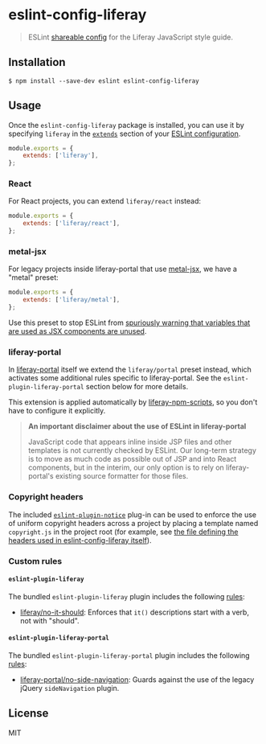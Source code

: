 # eslint-config-liferay

> ESLint [shareable config](http://eslint.org/docs/developer-guide/shareable-configs.html) for the Liferay JavaScript style guide.

## Installation

```
$ npm install --save-dev eslint eslint-config-liferay
```

## Usage

Once the `eslint-config-liferay` package is installed, you can use it by specifying `liferay` in the [`extends`](http://eslint.org/docs/user-guide/configuring#extending-configuration-files) section of your [ESLint configuration](http://eslint.org/docs/user-guide/configuring).

```js
module.exports = {
	extends: ['liferay'],
};
```

### React

For React projects, you can extend `liferay/react` instead:

```js
module.exports = {
	extends: ['liferay/react'],
};
```

### metal-jsx

For legacy projects inside liferay-portal that use [metal-jsx](https://www.npmjs.com/package/metal-jsx), we have a "metal" preset:

```js
module.exports = {
	extends: ['liferay/metal'],
};
```

Use this preset to stop ESLint from [spuriously warning that variables that are used as JSX components are unused](https://github.com/yannickcr/eslint-plugin-react/blob/master/docs/rules/jsx-uses-vars.md).

### liferay-portal

In [liferay-portal](https://github.com/liferay/liferay-portal) itself we extend the `liferay/portal` preset instead, which activates some additional rules specific to liferay-portal. See the `eslint-plugin-liferay-portal` section below for more details.

This extension is applied automatically by [liferay-npm-scripts](https://github.com/liferay/liferay-npm-tools/tree/master/packages/liferay-npm-scripts), so you don't have to configure it explicitly.

> **An important disclaimer about the use of ESLint in liferay-portal**
>
> JavaScript code that appears inline inside JSP files and other templates is not currently checked by ESLint. Our long-term strategy is to move as much code as possible out of JSP and into React components, but in the interim, our only option is to rely on liferay-portal's existing source formatter for those files.

### Copyright headers

The included [`eslint-plugin-notice`](https://www.npmjs.com/package/eslint-plugin-notice) plug-in can be used to enforce the use of uniform copyright headers across a project by placing a template named `copyright.js` in the project root (for example, see [the file defining the headers used in eslint-config-liferay itself](https://github.com/liferay/eslint-config-liferay/blob/master/copyright.js)).

### Custom rules

#### `eslint-plugin-liferay`

The bundled `eslint-plugin-liferay` plugin includes the following [rules](./plugins/eslint-plugin-liferay/docs/rules):

-   [liferay/no-it-should](./plugins/eslint-plugin-liferay/docs/rules/no-it-should.md): Enforces that `it()` descriptions start with a verb, not with "should".

#### `eslint-plugin-liferay-portal`

The bundled `eslint-plugin-liferay-portal` plugin includes the following [rules](./plugins/eslint-plugin-liferay-portal/docs/rules):

-   [liferay-portal/no-side-navigation](./plugins/eslint-plugin-liferay-portal/docs/rules/no-side-navigation.md): Guards against the use of the legacy jQuery `sideNavigation` plugin.

## License

MIT
